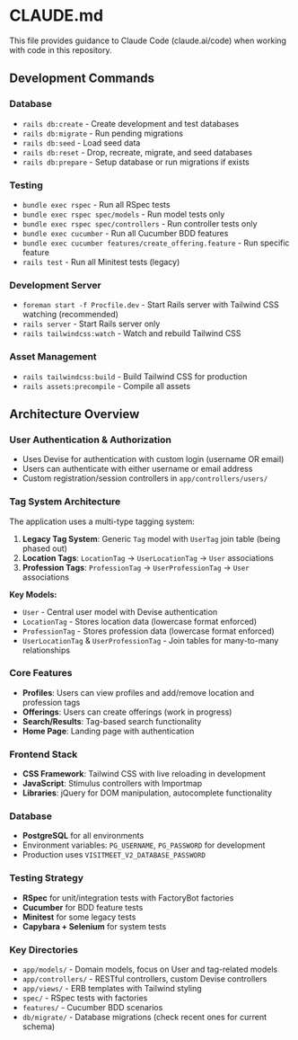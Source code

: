 # CLAUDE.md

This file provides guidance to Claude Code (claude.ai/code) when working with code in this repository.

## Development Commands

### Database
- `rails db:create` - Create development and test databases
- `rails db:migrate` - Run pending migrations
- `rails db:seed` - Load seed data
- `rails db:reset` - Drop, recreate, migrate, and seed databases
- `rails db:prepare` - Setup database or run migrations if exists

### Testing
- `bundle exec rspec` - Run all RSpec tests
- `bundle exec rspec spec/models` - Run model tests only
- `bundle exec rspec spec/controllers` - Run controller tests only
- `bundle exec cucumber` - Run all Cucumber BDD features
- `bundle exec cucumber features/create_offering.feature` - Run specific feature
- `rails test` - Run all Minitest tests (legacy)

### Development Server
- `foreman start -f Procfile.dev` - Start Rails server with Tailwind CSS watching (recommended)
- `rails server` - Start Rails server only
- `rails tailwindcss:watch` - Watch and rebuild Tailwind CSS

### Asset Management
- `rails tailwindcss:build` - Build Tailwind CSS for production
- `rails assets:precompile` - Compile all assets

## Architecture Overview

### User Authentication & Authorization
- Uses Devise for authentication with custom login (username OR email)
- Users can authenticate with either username or email address
- Custom registration/session controllers in `app/controllers/users/`

### Tag System Architecture
The application uses a multi-type tagging system:

1. **Legacy Tag System**: Generic `Tag` model with `UserTag` join table (being phased out)
2. **Location Tags**: `LocationTag` → `UserLocationTag` → `User` associations
3. **Profession Tags**: `ProfessionTag` → `UserProfessionTag` → `User` associations

**Key Models:**
- `User` - Central user model with Devise authentication
- `LocationTag` - Stores location data (lowercase format enforced)
- `ProfessionTag` - Stores profession data (lowercase format enforced) 
- `UserLocationTag` & `UserProfessionTag` - Join tables for many-to-many relationships

### Core Features
- **Profiles**: Users can view profiles and add/remove location and profession tags
- **Offerings**: Users can create offerings (work in progress)
- **Search/Results**: Tag-based search functionality
- **Home Page**: Landing page with authentication

### Frontend Stack
- **CSS Framework**: Tailwind CSS with live reloading in development
- **JavaScript**: Stimulus controllers with Importmap
- **Libraries**: jQuery for DOM manipulation, autocomplete functionality

### Database
- **PostgreSQL** for all environments
- Environment variables: `PG_USERNAME`, `PG_PASSWORD` for development
- Production uses `VISITMEET_V2_DATABASE_PASSWORD`

### Testing Strategy
- **RSpec** for unit/integration tests with FactoryBot factories
- **Cucumber** for BDD feature tests
- **Minitest** for some legacy tests
- **Capybara + Selenium** for system tests

### Key Directories
- `app/models/` - Domain models, focus on User and tag-related models
- `app/controllers/` - RESTful controllers, custom Devise controllers
- `app/views/` - ERB templates with Tailwind styling
- `spec/` - RSpec tests with factories
- `features/` - Cucumber BDD scenarios
- `db/migrate/` - Database migrations (check recent ones for current schema)